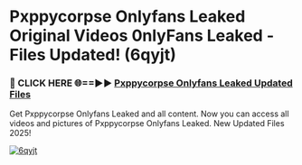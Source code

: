 # Pxppycorpse Onlyfans Leaked Original Videos 0nlyFans Leaked - Files Updated! (6qyjt)

<h3>🔴 CLICK HERE 🌐==►► <a href="https://tinyurl.com/x26r9saj" rel="nofollow">Pxppycorpse Onlyfans Leaked Updated Files</a></h3>

Get Pxppycorpse Onlyfans Leaked and all content. Now you can access all videos and pictures of Pxppycorpse Onlyfans Leaked. New Updated Files 2025!

[![6qyjt](https://i.imgur.com/LkgZPqh.gif)](https://tinyurl.com/x26r9saj)
